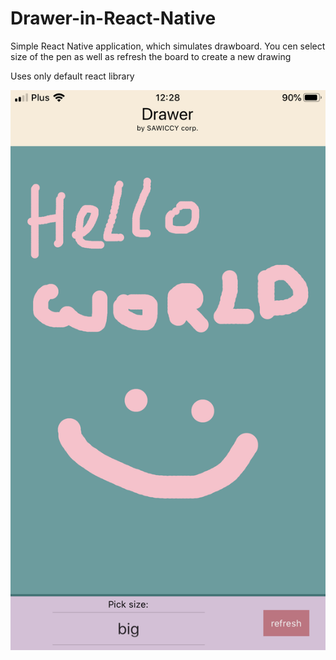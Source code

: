 # Drawer-in-React-Native

Simple React Native application, which simulates drawboard. You cen select size of the pen as well as refresh the board to create a new drawing

Uses only default react library

![Alt text](https://github.com/agentpietrucha/Drawer-in-React-Native/blob/master/screenshots/IMG_2DCBBCB5B850-1.jpeg?raw=true)

